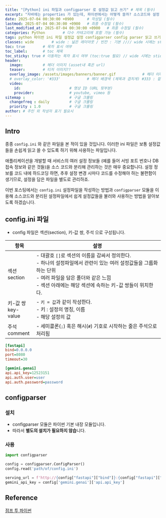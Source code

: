 ```yaml
---
title: "[Python] ini 파일과 configparser 로 설정값 읽고 쓰기" # 제목 (필수)
excerpt: "자바에는 properties 가 있는데, 파이썬에서는 어떻게 쓸까? 소스코드와 설정 파일 분리의 첫 걸음." # 서브 타이틀이자 meta description (필수)
date: 2025-07-04 00:30:00 +0900      # 작성일 (필수)
lastmod: 2025-07-04 00:30:00 +0900   # 최종 수정일 (필수)
last_modified_at: 2025-07-04 00:30:00 +0900   # 최종 수정일 (필수)
categories: Python        # 다수 카테고리에 포함 가능 (필수)
tags: python 파이썬 ini 파일 설정값 설정 configparser config parser 읽고 쓰기 불러오기 properties 자바 java                     # 태그 복수개 가능 (필수)
classes: wide        # wide : 넓은 레이아웃 / 빈칸 : 기본 //// wide 시에는 sticky toc 불가
toc: true        # 목차 표시 여부
toc_label:       # toc 제목
toc_sticky: true # 이동하는 목차 표시 여부 (toc:true 필요) // wide 시에는 sticky toc 불가
header: 
  image:         # 헤더 이미지 (asset내 혹은 url)
  teaser:        # 티저 이미지??
  overlay_image: /assets/images/banners/banner.gif            # 헤더 이미지 (제목과 겹치게)
  # overlay_color: '#333'            # 헤더 배경색 (제목과 겹치게) #333 : 짙은 회색 (필수)
  video:
    id:                      # 영상 ID (URL 뒷부분)
    provider:                # youtube, vimeo 등
sitemap :                    # 구글 크롤링
  changefreq : daily         # 구글 크롤링
  priority : 1.0             # 구글 크롤링
author: # 주인 외 작성자 표기 필요시
---
```

<!--postNo: 20250704_001-->


## Intro  

종종 `config.ini` 와 같은 파일을 본 적이 있을 것입니다. 이러한 ini 파일은 보통 설정값들을 손쉽게 읽고 쓸 수 있도록 하기 위해 사용하는 파일입니다.  

애플리케이션을 개발할 때 서비스의 여러 설정 정보들 (예를 들어 서빙 포트 번호나 DB 접속 정보와 같은 것들)을 소스 코드와 분리해 관리하는 것은 매우 중요합니다. 설정 정보를 코드 내에 하드코딩 하면, 추후 설정 변경 시마다 코드를 수정해야 하는 불편함이 생기므로, 설정을 담은 파일을 별도로 관리하죠.  

이번 포스팅에서는 `config.ini` 설정파일을 작성하는 방법과 `configparser` 모듈을 이용해 소스코드와 분리된 설정파일에서 쉽게 설정값들을 불러와 사용하는 방법을 알아보도록 하겠습니다.  



## config.ini 파일  

- config 파일은 섹션(section), 키-값 쌍, 주석 으로 구성됩니다.  

|항목|설명|
|---|---|
|섹션<br>section|- 대괄호 `[]`로 섹션의 이름을 감싸서 정의한다.<br>- 하나의 설정파일에서 관련이 있는 여러 설정값들을 그룹화하는 단위<br>- 여러 파일을 담은 폴더와 같은 느낌<br>- 섹션 아래에는 해당 섹션에 속하는 키-값 쌍들이 위치한다.|
|키-값 쌍<br>key-value|- `키 = 값`과 같이 작성한다.<br>- 키 : 설정의 명칭, 이름<br>- 해당 설정의 값|
|주석<br>comment|- 세미콜론(`;`) 혹은 해시(`#`) 기호로 시작하는 줄은 주석으로 처리됨|

```ini
[fastapi]
bind=0.0.0.0
port=8080
timeout=30

[gemini.genai]
api.api_key=12523151
api.auth.user=user
api.auth.password=password
```

## configparser  

### 설치  

- configparser 모듈은 파이썬 기본 내장 모듈입니다.  
- 따라서 **별도의 설치가 필요하지 않습**니다.  

### 사용  

```python
import configparser

config = configparser.ConfigParser()
config.read('path/of/config.ini')

serving_url = f'http://{config["fastapi"]["bind"]}:{config["fastapi"]["port"]}'
gemini_api_key = config['gemini.genai']['api.api_key']
```

## Reference  

[점프 투 파이썬](https://wikidocs.net/122040)  


